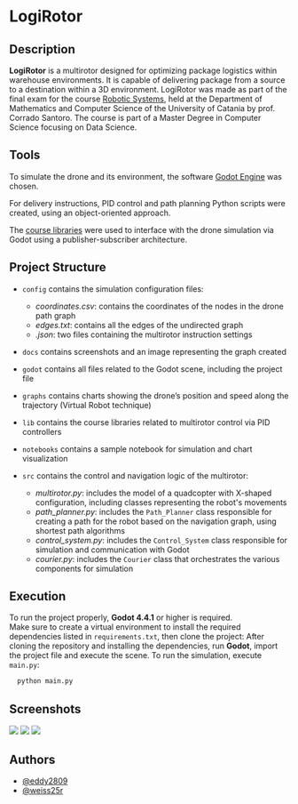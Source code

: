 
# LogiRotor

## Description
**LogiRotor** is a multirotor designed for optimizing package logistics within warehouse environments.
It is capable of delivering package from a source to a destination within a 3D environment.
LogiRotor was made as part of the final exam for the course  [Robotic Systems](https://www.dmi.unict.it/santoro/index.php?p=21), held at the Department of Mathematics and Computer Science of the University of Catania by prof. Corrado Santoro.
The course is part of a Master Degree in Computer Science focusing on Data Science.
## Tools

To simulate the drone and its environment, the software [Godot Engine](https://godotengine.org/) was chosen.  

For delivery instructions, PID control and path planning Python scripts were created, using an object-oriented approach.

The [course libraries](https://github.com/corradosantoro/RoboticSystems/tree/main/lib) were used to interface with the drone simulation via Godot using a publisher-subscriber architecture.

## Project Structure

- `config` contains the simulation configuration files:
  - *coordinates.csv*: contains the coordinates of the nodes in the drone path graph  
  - *edges.txt*: contains all the edges of the undirected graph  
  - *.json*: two files containing the multirotor instruction settings

- `docs` contains screenshots and an image representing the graph created
- `godot` contains all files related to the Godot scene, including the project file  
- `graphs` contains charts showing the drone’s position and speed along the trajectory (Virtual Robot technique)  
- `lib` contains the course libraries related to multirotor control via PID controllers
- `notebooks` contains a sample notebook for simulation and chart visualization  
- `src` contains the control and navigation logic of the multirotor:
  - *multirotor.py*: includes the model of a quadcopter with X-shaped configuration, including classes representing the robot's movements  
  - *path_planner.py*: includes the `Path_Planner` class responsible for creating a path for the robot based on the navigation graph, using shortest path algorithms
  - *control_system.py*: includes the `Control_System` class responsible for simulation and communication with Godot  
  - *courier.py*: includes the `Courier` class that orchestrates the various components for simulation  

## Execution

To run the project properly, **Godot 4.4.1** or higher is required.  
Make sure to create a virtual environment to install the required dependencies listed in `requirements.txt`, then clone the project:
After cloning the repository and installing the dependencies, run **Godot**, import the project file and execute the scene.
To run the simulation, execute `main.py`:
```bash
  python main.py
```

## Screenshots
![](docs/screenshot_1.png)
![](docs/screenshot_2.png)
![](docs/screenshot_3.png)

## Authors

- [@eddy2809](https://www.github.com/eddy2809)
- [@weiss25r](https://www.github.com/weiss25r)

